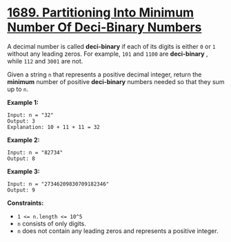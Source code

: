 # [1689. Partitioning Into Minimum Number Of Deci-Binary Numbers](https://leetcode.com/problems/partitioning-into-minimum-number-of-deci-binary-numbers/)

A decimal number is called **deci-binary**  if each of its digits is either `0` or `1` without any leading zeros. For example, `101` and `1100` are **deci-binary** , while `112` and `3001` are not.

Given a string `n` that represents a positive decimal integer, return the **minimum**  number of positive **deci-binary**  numbers needed so that they sum up to `n`.

**Example 1:** 

```
Input: n = "32"
Output: 3
Explanation: 10 + 11 + 11 = 32
```

**Example 2:** 

```
Input: n = "82734"
Output: 8
```

**Example 3:** 

```
Input: n = "27346209830709182346"
Output: 9
```

**Constraints:** 

- `1 <= n.length <= 10^5`
- `n` consists of only digits.
- `n` does not contain any leading zeros and represents a positive integer.